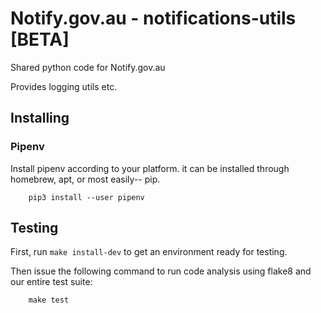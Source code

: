 # Notify.gov.au - notifications-utils [BETA]

Shared python code for Notify.gov.au

Provides logging utils etc.

## Installing

### Pipenv

Install pipenv according to your platform. it can be installed through
homebrew, apt, or most easily-- pip.

```shell
    pip3 install --user pipenv
```

## Testing

First, run `make install-dev` to get an environment ready for testing.

Then issue the following command to run code analysis using flake8 and our
entire test suite:

```shell
    make test
```
